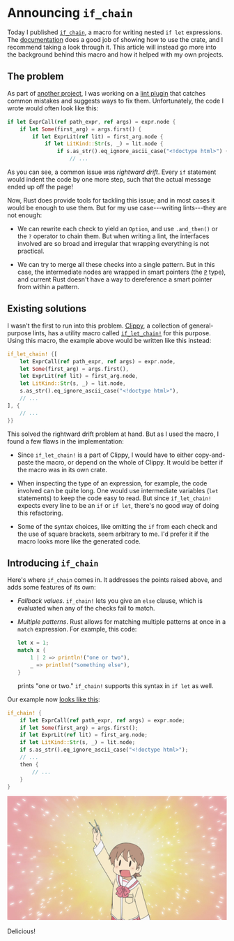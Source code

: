 # Announcing `if_chain`

Today I published [`if_chain`][if\_chain], a macro for writing nested `if let` expressions. The [documentation] does a good job of showing how to use the crate, and I recommend taking a look through it. This article will instead go more into the background behind this macro and how it helped with my own projects.

## The problem

As part of [another project], I was working on a [lint plugin] that catches common mistakes and suggests ways to fix them. Unfortunately, the code I wrote would often look like this:

```rust
if let ExprCall(ref path_expr, ref args) = expr.node {
    if let Some(first_arg) = args.first() {
        if let ExprLit(ref lit) = first_arg.node {
            if let LitKind::Str(s, _) = lit.node {
                if s.as_str().eq_ignore_ascii_case("<!doctype html>") {
                    // ...
```

As you can see, a common issue was *rightward drift*. Every `if` statement would indent the code by one more step, such that the actual message ended up off the page!

Now, Rust does provide tools for tackling this issue; and in most cases it would be enough to use them. But for my use case---writing lints---they are not enough:

* We can rewrite each check to yield an `Option`, and use `.and_then()` or the `?` operator to chain them. But when writing a lint, the interfaces involved are so broad and irregular that wrapping everything is not practical.

* We can try to merge all these checks into a single pattern. But in this case, the intermediate nodes are wrapped in smart pointers (the [`P`][P] type), and current Rust doesn't have a way to dereference a smart pointer from within a pattern.

## Existing solutions

I wasn't the first to run into this problem. [Clippy], a collection of general-purpose lints, has a utility macro called [`if_let_chain!`][if\_let\_chain] for this purpose. Using this macro, the example above would be written like this instead:

```rust
if_let_chain! {[
    let ExprCall(ref path_expr, ref args) = expr.node,
    let Some(first_arg) = args.first(),
    let ExprLit(ref lit) = first_arg.node,
    let LitKind::Str(s, _) = lit.node,
    s.as_str().eq_ignore_ascii_case("<!doctype html>"),
    // ...
], {
    // ...
}}
```

This solved the rightward drift problem at hand. But as I used the macro, I found a few flaws in the implementation:

* Since `if_let_chain!` is a part of Clippy, I would have to either copy-and-paste the macro, or depend on the whole of Clippy. It would be better if the macro was in its own crate.

* When inspecting the type of an expression, for example, the code involved can be quite long. One would use intermediate variables (`let` statements) to keep the code easy to read. But since `if_let_chain!` expects every line to be an `if` or `if let`, there's no good way of doing this refactoring.

* Some of the syntax choices, like omitting the `if` from each check and the use of square brackets, seem arbitrary to me. I'd prefer it if the macro looks more like the generated code.

## Introducing `if_chain`

Here's where `if_chain` comes in. It addresses the points raised above, and adds some features of its own:

* *Fallback values*. `if_chain!` lets you give an `else` clause, which is evaluated when any of the checks fail to match.

* *Multiple patterns*. Rust allows for matching multiple patterns at once in a `match` expression. For example, this code:

    ```rust
    let x = 1;
    match x {
        1 | 2 => println!("one or two"),
        _ => println!("something else"),
    }
    ```

    prints "one or two." `if_chain!` supports this syntax in `if let` as well.

Our example now [looks like this][live code]:

```rust
if_chain! {
    if let ExprCall(ref path_expr, ref args) = expr.node;
    if let Some(first_arg) = args.first();
    if let ExprLit(ref lit) = first_arg.node;
    if let LitKind::Str(s, _) = lit.node;
    if s.as_str().eq_ignore_ascii_case("<!doctype html>");
    // ...
    then {
        // ...
    }
}
```

[![Yuuko Aioi raises a pair of chopsticks over her head](/images/2016/delicious.jpg)](https://www.youtube.com/watch?v=fp5CkR5qSt0)

Delicious!

[if\_chain]: https://github.com/lambda-fairy/if_chain
[documentation]: https://docs.rs/if_chain
[another project]: https://github.com/lambda-fairy/maud/issues/66
[lint plugin]: http://web.archive.org/web/20170127145953/https://doc.rust-lang.org/book/compiler-plugins.html#lint-plugins
[P]: https://github.com/rust-lang/rust/blob/1.15.1/src/libsyntax/ptr.rs#L46-L50
[Clippy]: https://github.com/rust-lang/rust-clippy
[if\_let\_chain]: https://github.com/rust-lang/rust-clippy/blob/5d78485a81c06a621f607f3e772add628c892b13/clippy_lints/src/utils/mod.rs#L36-L91
[live code]: https://github.com/lambda-fairy/maud/blob/c849d9efdfa40565b4b0710036fa0da75b688f46/maud_macros/src/lints/doctype_html.rs#L23-L38
